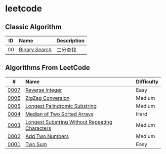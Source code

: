 # leetcode

## Classic Algorithm

 | ID | Name | Description|
 |:-:|:-|:-|
 | 00 | [Binary Search](./algorithms/00.binary-search) | 二分查找 |

## Algorithms From LeetCode

 | # | Name | Difficulty |
 |:-:|:-|:-|
 | [0007](https://leetcode.com/problems/reverse-integer/) | [Reverse Integer](./algorithms/0007.reverse-integer) | Easy |
 | [0006](https://leetcode.com/problems/zigzag-conversion/) | [ZigZag Conversion](./algorithms/0006.zigzag-conversion) | Medium |
 | [0005](https://leetcode.com/problems/longest-palindromic-substring) | [Longest Palindromic Substring](./algorithms/0005.longest-palindromic-substring) | Medium |
 | [0004](https://leetcode.com/problems/median-of-two-sorted-arrays/) | [Median of Two Sorted Arrays](./algorithms/0004.median) | Hard |
 | [0003](https://leetcode.com/problems/longest-substring-without-repeating-characters/) | [Longest Substring Without Repeating Characters](./algorithms/0003.longest-substrings) | Medium |
 | [0002](https://leetcode.com/problems/add-two-numbers/) | [Add Two Numbers](./algorithms/0002.add-two-numbers) | Medium |
 | [0001](https://leetcode.com/problems/two-sum/) | [Two Sum](./algorithms/0001.two-sum) | Easy |
